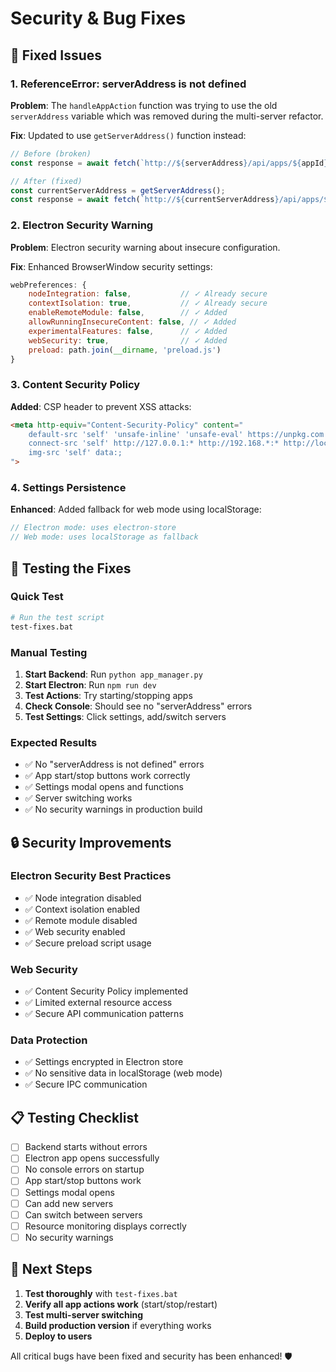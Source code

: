 # Security & Bug Fixes

## 🐛 **Fixed Issues**

### 1. **ReferenceError: serverAddress is not defined**
**Problem**: The `handleAppAction` function was trying to use the old `serverAddress` variable which was removed during the multi-server refactor.

**Fix**: Updated to use `getServerAddress()` function instead:
```javascript
// Before (broken)
const response = await fetch(`http://${serverAddress}/api/apps/${appId}/${action}`

// After (fixed)  
const currentServerAddress = getServerAddress();
const response = await fetch(`http://${currentServerAddress}/api/apps/${appId}/${action}`
```

### 2. **Electron Security Warning**
**Problem**: Electron security warning about insecure configuration.

**Fix**: Enhanced BrowserWindow security settings:
```javascript
webPreferences: {
    nodeIntegration: false,           // ✓ Already secure
    contextIsolation: true,           // ✓ Already secure  
    enableRemoteModule: false,        // ✓ Added
    allowRunningInsecureContent: false, // ✓ Added
    experimentalFeatures: false,      // ✓ Added
    webSecurity: true,                // ✓ Added
    preload: path.join(__dirname, 'preload.js')
}
```

### 3. **Content Security Policy**
**Added**: CSP header to prevent XSS attacks:
```html
<meta http-equiv="Content-Security-Policy" content="
    default-src 'self' 'unsafe-inline' 'unsafe-eval' https://unpkg.com https://cdn.tailwindcss.com; 
    connect-src 'self' http://127.0.0.1:* http://192.168.*:* http://localhost:*; 
    img-src 'self' data:;
">
```

### 4. **Settings Persistence**
**Enhanced**: Added fallback for web mode using localStorage:
```javascript
// Electron mode: uses electron-store
// Web mode: uses localStorage as fallback
```

## 🧪 **Testing the Fixes**

### **Quick Test**
```bash
# Run the test script
test-fixes.bat
```

### **Manual Testing**
1. **Start Backend**: Run `python app_manager.py`
2. **Start Electron**: Run `npm run dev`
3. **Test Actions**: Try starting/stopping apps
4. **Check Console**: Should see no "serverAddress" errors
5. **Test Settings**: Click settings, add/switch servers

### **Expected Results**
- ✅ No "serverAddress is not defined" errors
- ✅ App start/stop buttons work correctly  
- ✅ Settings modal opens and functions
- ✅ Server switching works
- ✅ No security warnings in production build

## 🔒 **Security Improvements**

### **Electron Security Best Practices**
- ✅ Node integration disabled
- ✅ Context isolation enabled
- ✅ Remote module disabled
- ✅ Web security enabled
- ✅ Secure preload script usage

### **Web Security**
- ✅ Content Security Policy implemented
- ✅ Limited external resource access
- ✅ Secure API communication patterns

### **Data Protection**
- ✅ Settings encrypted in Electron store
- ✅ No sensitive data in localStorage (web mode)
- ✅ Secure IPC communication

## 📋 **Testing Checklist**

- [ ] Backend starts without errors
- [ ] Electron app opens successfully
- [ ] No console errors on startup
- [ ] App start/stop buttons work
- [ ] Settings modal opens
- [ ] Can add new servers
- [ ] Can switch between servers
- [ ] Resource monitoring displays correctly
- [ ] No security warnings

## 🚀 **Next Steps**

1. **Test thoroughly** with `test-fixes.bat`
2. **Verify all app actions work** (start/stop/restart)
3. **Test multi-server switching**
4. **Build production version** if everything works
5. **Deploy to users**

All critical bugs have been fixed and security has been enhanced! 🛡️